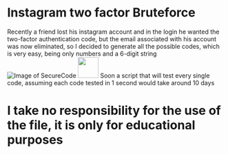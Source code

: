 # Instagram two factor Bruteforce
Recently a friend lost his instagram account and in the login he wanted the two-factor authentication code, but the email associated with his account was now eliminated, so I decided to generate all the possible codes, which is very easy, being only numbers and a 6-digit string
![Image of SecureCode](https://raw.githubusercontent.com/DarioDiPalma98/Instagram_two_factor_Bruteforce/master/View.jpg)
<img src="https://raw.githubusercontent.com/DarioDiPalma98/Instagram_two_factor_Bruteforce/master/View.jpg" width="48">
Soon a script that will test every single code, assuming each code tested in 1 second would take around 10 days

# I take no responsibility for the use of the file, it is only for educational purposes

